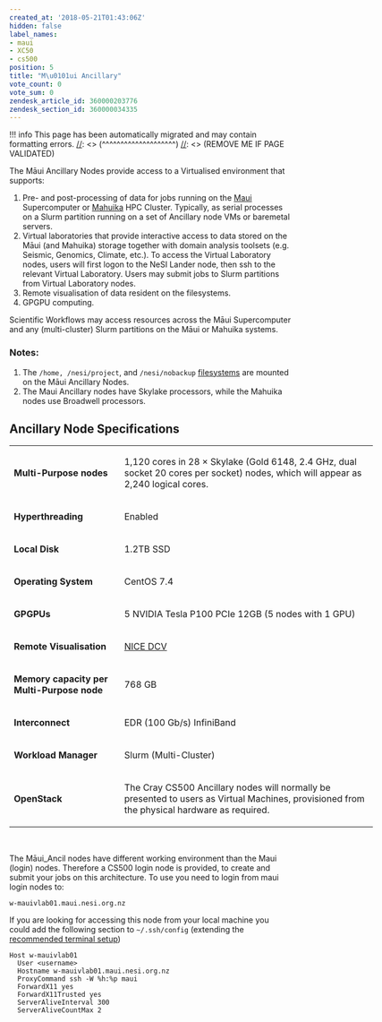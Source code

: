 ```yaml
---
created_at: '2018-05-21T01:43:06Z'
hidden: false
label_names:
- maui
- XC50
- cs500
position: 5
title: "M\u0101ui Ancillary"
vote_count: 0
vote_sum: 0
zendesk_article_id: 360000203776
zendesk_section_id: 360000034335
---
```



[//]: <> (REMOVE ME IF PAGE VALIDATED)
[//]: <> (vvvvvvvvvvvvvvvvvvvv)
!!! info
    This page has been automatically migrated and may contain formatting errors.
[//]: <> (^^^^^^^^^^^^^^^^^^^^)
[//]: <> (REMOVE ME IF PAGE VALIDATED)
<p>The Māui Ancillary Nodes provide access to a Virtualised environment that supports:</p>
<ol>
<li>Pre- and post-processing of data for jobs running on the <a href="https://support.nesi.org.nz/hc/articles/360000163695">Maui</a> Supercomputer or <a href="https://support.nesi.org.nz/hc/articles/360000163575">Mahuika</a> HPC Cluster. Typically, as serial processes on a Slurm partition running on a set of Ancillary node VMs or baremetal servers.</li>
<li>Virtual laboratories that provide interactive access to data stored on the Māui (and Mahuika) storage together with domain analysis toolsets (e.g. Seismic, Genomics, Climate, etc.). To access the Virtual Laboratory nodes, users will first logon to the NeSI Lander node, then ssh to the relevant Virtual Laboratory. Users may submit jobs to Slurm partitions from Virtual Laboratory nodes.</li>
<li>Remote visualisation of data resident on the filesystems.</li>
<li>GPGPU computing.</li>
</ol>
<p>Scientific Workflows may access resources across the Māui Supercomputer and any (multi-cluster) Slurm partitions on the Māui or Mahuika systems.</p>
<h3>Notes:</h3>
<ol>
<li>The <code>/home, /nesi/project</code>, and <code>/nesi/nobackup</code> <a href="https://support.nesi.org.nz/hc/articles/360000177256">filesystems</a> are mounted on the Māui Ancillary Nodes.</li>
<li>The Maui Ancillary nodes have Skylake processors, while the Mahuika nodes use Broadwell processors.</li>
</ol>
<h2>Ancillary Node Specifications</h2>
<table style="width: 650px;">
<tbody>
<tr>
<td style="width: 182.767px;">
<p><strong>Multi-Purpose nodes</strong></p>
</td>
<td style="width: 444.233px;">
<p>1,120 cores in 28 × Skylake (Gold 6148, 2.4 GHz, dual socket 20 cores per socket) nodes, which will appear as 2,240 logical cores.</p>
</td>
</tr>
<tr>
<td style="width: 182.767px;">
<p><strong>Hyperthreading</strong></p>
</td>
<td style="width: 444.233px;">
<p>Enabled</p>
</td>
</tr>
<tr>
<td style="width: 182.767px;">
<p><strong>Local Disk</strong></p>
</td>
<td style="width: 444.233px;">
<p>1.2TB SSD</p>
</td>
</tr>
<tr>
<td style="width: 182.767px;">
<p><strong>Operating System</strong></p>
</td>
<td style="width: 444.233px;">
<p>CentOS 7.4</p>
</td>
</tr>
<tr>
<td style="width: 182.767px;">
<p><strong>GPGPUs</strong></p>
</td>
<td style="width: 444.233px;">
<p>5 <span class="">NVIDIA Tesla P100 PCIe 12GB</span> (5 nodes with 1 GPU)</p>
</td>
</tr>
<tr>
<td style="width: 182.767px;">
<p><strong>Remote Visualisation</strong></p>
</td>
<td style="width: 444.233px;">
<p><a href="https://www.nice-software.com/products/dcv">NICE DCV</a></p>
</td>
</tr>
<tr>
<td style="width: 182.767px;">
<p><strong>Memory capacity per Multi-Purpose node</strong></p>
</td>
<td style="width: 444.233px;">
<p>768 GB</p>
</td>
</tr>
<tr>
<td style="width: 182.767px;">
<p><strong>Interconnect</strong></p>
</td>
<td style="width: 444.233px;">
<p>EDR (100 Gb/s) InfiniBand</p>
</td>
</tr>
<tr>
<td style="width: 182.767px;">
<p><strong>Workload Manager</strong></p>
</td>
<td style="width: 444.233px;">
<p>Slurm (Multi-Cluster)</p>
</td>
</tr>
<tr>
<td style="width: 182.767px;">
<p><strong>OpenStack</strong></p>
</td>
<td style="width: 444.233px;">
<p>The Cray CS500 Ancillary nodes will normally be presented to users as Virtual Machines, provisioned from the physical hardware as required.</p>
</td>
</tr>
</tbody>
</table>
<p> </p>
<p>The Māui_Ancil nodes have different working environment than the Maui (login) nodes. Therefore a CS500 login node is provided, to create and submit your jobs on this architecture. To use you need to login from maui login nodes to:</p>
<pre><code>w-mauivlab01.maui.nesi.org.nz</code></pre>
<p>If you are looking for accessing this node from your local machine you could add the following section to <code class="nohighlight">~/.ssh/config</code> (extending the <a href="https://support.nesi.org.nz/hc/en-gb/articles/360000625535-Recommended-Terminal-Setup" target="_self">recommended terminal setup</a>)</p>
<pre><code>Host w-mauivlab01 
  User &lt;username&gt; 
  Hostname w-mauivlab01.maui.nesi.org.nz 
  ProxyCommand ssh -W %h:%p maui 
  ForwardX11 yes
  ForwardX11Trusted yes
  ServerAliveInterval 300
  ServerAliveCountMax 2</code></pre>